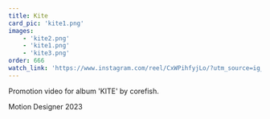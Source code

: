 ```yaml
---
title: Kite
card_pic: 'kite1.png'
images:
    - 'kite2.png'
    - 'kite1.png'
    - 'kite3.png'
order: 666
watch_link: 'https://www.instagram.com/reel/CxWPihfyjLo/?utm_source=ig_web_copy_link'
---
```


Promotion video for album 'KITE' by corefish.

Motion Designer 2023
